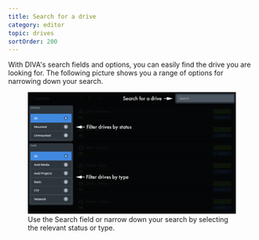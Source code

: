 ```yaml
---
title: Search for a drive
category: editor
topic: drives
sortOrder: 200
---
```


With DIVA's search fields and options, you can easily find the drive you are looking for. The following picture shows you a range of options for narrowing down your search.

<figure>
  <img src="/images/v4/client/drive-search-01.png" alt="DIVA Client drive search"/>
  <figcaption>Use the Search field or narrow down your search by selecting the relevant status or type.</figcaption>
</figure>
